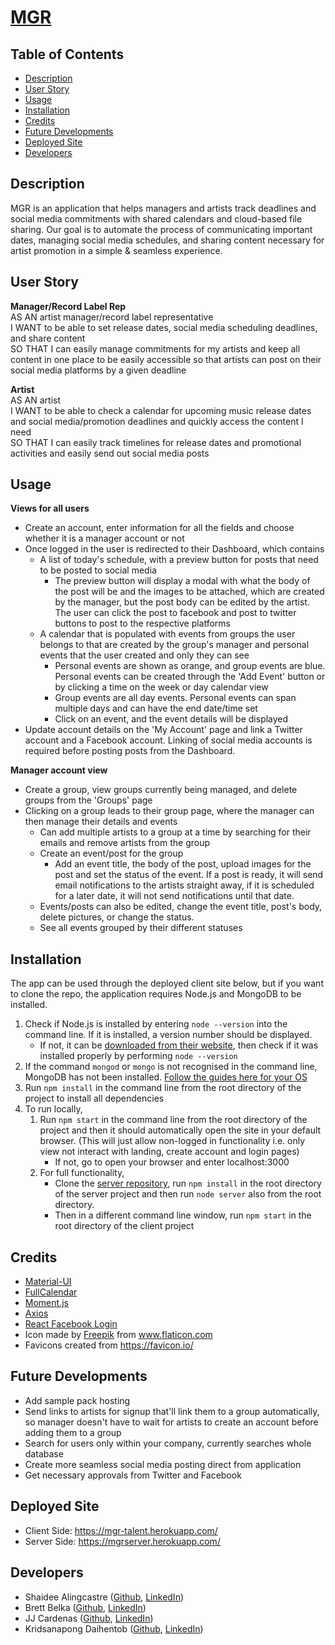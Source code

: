 <!-- omit in toc -->
# [MGR](https://mgr-talent.herokuapp.com/)

<!-- omit in toc -->
## Table of Contents
- [Description](#description)
- [User Story](#user-story)
- [Usage](#usage)
- [Installation](#installation)
- [Credits](#credits)
- [Future Developments](#future-developments)
- [Deployed Site](#deployed-site)
- [Developers](#developers)

## Description
MGR is an application that helps managers and artists track deadlines and social media commitments with shared calendars and cloud-based file sharing. Our goal is to automate the process of communicating important dates, managing social media schedules, and sharing content necessary for artist promotion in a simple & seamless experience.

## User Story
<strong>Manager/Record Label Rep</strong> <br>
AS AN artist manager/record label representative <br>
I WANT to be able to set release dates, social media scheduling deadlines, and share content <br>
SO THAT I can easily manage commitments for my artists and keep all content in one place to be easily accessible so that artists can post on their social media platforms by a given deadline

<strong>Artist</strong> <br>
AS AN artist <br>
I WANT to be able to check a calendar for upcoming music release dates and social media/promotion deadlines and quickly access the content I need <br>
SO THAT I can easily track timelines for release dates and promotional activities and easily send out social media posts 

## Usage
<strong>Views for all users</strong>
- Create an account, enter information for all the fields and choose whether it is a manager account or not
- Once logged in the user is redirected to their Dashboard, which contains
    - A list of today's schedule, with a preview button for posts that need to be posted to social media
      - The preview button will display a modal with what the body of the post will be and the images to be attached, which are created by the manager, but the post body can be edited by the artist. The user can click the post to facebook and post to twitter buttons to post to the respective platforms
    - A calendar that is populated with events from groups the user belongs to that are created by the group's manager and personal events that the user created and only they can see
      - Personal events are shown as orange, and group events are blue. Personal events can be created through the 'Add Event' button or by clicking a time on the week or day calendar view
      - Group events are all day events. Personal events can span multiple days and can have the end date/time set
      - Click on an event, and the event details will be displayed
- Update account details on the 'My Account' page and link a Twitter account and a Facebook account. Linking of social media accounts is required before posting posts from the Dashboard.  

<strong>Manager account view</strong>
- Create a group, view groups currently being managed, and delete groups from the 'Groups' page
- Clicking on a group leads to their group page, where the manager can then manage their details and events
    - Can add multiple artists to a group at a time by searching for their emails and remove artists from the group
    - Create an event/post for the group
      - Add an event title, the body of the post, upload images for the post and set the status of the event. If a post is ready, it will send email notifications to the artists straight away, if it is scheduled for a later date, it will not send notifications until that date. 
    - Events/posts can also be edited, change the event title, post's body, delete pictures, or change the status.
    - See all events grouped by their different statuses

## Installation
The app can be used through the deployed client site below, but if you want to clone the repo, the application requires Node.js and MongoDB to be installed. 
1. Check if Node.js is installed by entering `node --version` into the command line. If it is installed, a version number should be displayed. 
   - If not, it can be [downloaded from their website](https://nodejs.org/en/download/), then check if it was installed properly by performing `node --version` 
2. If the command `mongod` or `mongo` is not recognised in the command line, MongoDB has not been installed. [Follow the guides here for your OS](https://docs.mongodb.com/manual/installation/)
3. Run `npm install` in the command line from the root directory of the project to install all dependencies
4. To run locally,
   1. Run `npm start` in the command line from the root directory of the project and then it should automatically open the site in your default browser. (This will just allow non-logged in functionality i.e. only view not interact with landing, create account and login pages)
      - If not, go to open your browser and enter localhost:3000
   2. For full functionality, 
      - Clone the [server repository](https://github.com/sali6798/mgr-api/), run `npm install` in the root directory of the server project and then run `node server` also from the root directory.  
      - Then in a different command line window, run `npm start` in the root directory of the client project

## Credits
- [Material-UI](https://material-ui.com/)
- [FullCalendar](https://fullcalendar.io/)
- [Moment.js](https://momentjs.com/)
- [Axios](https://www.npmjs.com/package/axios)
- [React Facebook Login](https://www.npmjs.com/package/react-facebook-login)
- Icon made by [Freepik](https://www.flaticon.com/authors/freepik) from www.flaticon.com
- Favicons created from https://favicon.io/

## Future Developments
- Add sample pack hosting
- Send links to artists for signup that'll link them to a group automatically, so manager doesn't have to wait for artists to create an account before adding them to a group
- Search for users only within your company, currently searches whole database
- Create more seamless social media posting direct from application
- Get necessary approvals from Twitter and Facebook 

## Deployed Site
- Client Side: https://mgr-talent.herokuapp.com/
- Server Side: https://mgrserver.herokuapp.com/

## Developers
- Shaidee Alingcastre ([Github](https://github.com/sali6798/), [LinkedIn](https://www.linkedin.com/in/shaidee-alingcastre/))
- Brett Belka ([Github](https://github.com/bbelka/), [LinkedIn](https://www.linkedin.com/in/brettbelka/))
- JJ Cardenas ([Github](https://github.com/cardeens), [LinkedIn](https://www.linkedin.com/in/jordanjcardenas/))
- Kridsanapong Daihentob ([Github](https://github.com/commiewalker), [LinkedIn](https://www.linkedin.com/in/kridsanapong-daihentob-9341ba152/))
